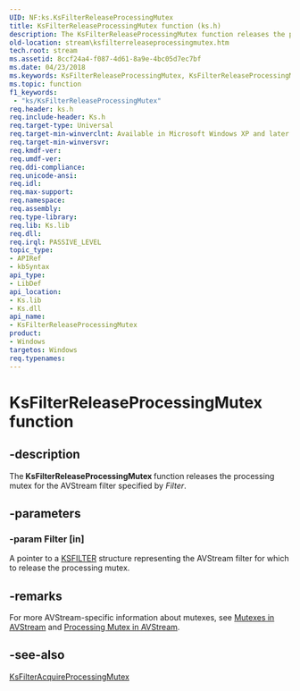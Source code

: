 ```yaml
---
UID: NF:ks.KsFilterReleaseProcessingMutex
title: KsFilterReleaseProcessingMutex function (ks.h)
description: The KsFilterReleaseProcessingMutex function releases the processing mutex for the AVStream filter specified by Filter.
old-location: stream\ksfilterreleaseprocessingmutex.htm
tech.root: stream
ms.assetid: 8ccf24a4-f087-4d61-8a9e-4bc05d7ec7bf
ms.date: 04/23/2018
ms.keywords: KsFilterReleaseProcessingMutex, KsFilterReleaseProcessingMutex function [Streaming Media Devices], avfunc_35026563-e7aa-4305-a4fc-2558c1b21aa7.xml, ks/KsFilterReleaseProcessingMutex, stream.ksfilterreleaseprocessingmutex
ms.topic: function
f1_keywords:
 - "ks/KsFilterReleaseProcessingMutex"
req.header: ks.h
req.include-header: Ks.h
req.target-type: Universal
req.target-min-winverclnt: Available in Microsoft Windows XP and later operating systems and DirectX 8.0 and later DirectX versions.
req.target-min-winversvr: 
req.kmdf-ver: 
req.umdf-ver: 
req.ddi-compliance: 
req.unicode-ansi: 
req.idl: 
req.max-support: 
req.namespace: 
req.assembly: 
req.type-library: 
req.lib: Ks.lib
req.dll: 
req.irql: PASSIVE_LEVEL
topic_type:
- APIRef
- kbSyntax
api_type:
- LibDef
api_location:
- Ks.lib
- Ks.dll
api_name:
- KsFilterReleaseProcessingMutex
product:
- Windows
targetos: Windows
req.typenames: 
---
```


# KsFilterReleaseProcessingMutex function


## -description


The<b> KsFilterReleaseProcessingMutex </b>function releases the processing mutex for the AVStream filter specified by <i>Filter</i>.


## -parameters




### -param Filter [in]

A pointer to a <a href="https://docs.microsoft.com/windows-hardware/drivers/ddi/ks/ns-ks-_ksfilter">KSFILTER</a> structure representing the AVStream filter for which to release the processing mutex.


## -remarks



For more AVStream-specific information about mutexes, see <a href="https://docs.microsoft.com/windows-hardware/drivers/stream/mutexes-in-avstream">Mutexes in AVStream</a> and <a href="https://docs.microsoft.com/windows-hardware/drivers/stream/processing-mutex-in-avstream">Processing Mutex in AVStream</a>.




## -see-also




<a href="https://docs.microsoft.com/windows-hardware/drivers/ddi/ks/nf-ks-ksfilteracquireprocessingmutex">KsFilterAcquireProcessingMutex</a>
 

 

